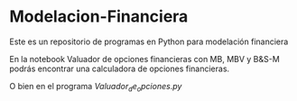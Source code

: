 # Modelacion-Financiera
Este es un repositorio de programas en Python para modelación financiera

En la notebook Valuador de opciones financieras con MB, MBV y B&S-M podrás encontrar una calculadora de opciones financieras.

O bien en el programa $Valuador_de_opciones.py$

